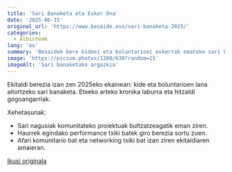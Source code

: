 ```yaml
---
title: 'Sari Banaketa eta Esker Ona'
date: '2025-06-15'
original_url: 'https://www.besaide.eus/sari-banaketa-2025/'
categories:
  - Albisteak
lang: 'eu'
summary: 'Besaidek bere kideei eta boluntarioei eskerrak emateko sari banaketa egin zuen ekitaldi emozionala.'
image: 'https://picsum.photos/1200/630?random=15'
imageAlt: 'Sari banaketako argazkia'
---
```


Ekitaldi berezia izan zen 2025eko ekainean: kide eta boluntarioen lana aitortzeko sari banaketa. Etxeko arteko kronika laburra eta hitzaldi gogoangarriak.

Xehetasunak:

- Sari nagusiak komunitateko proiektuak bultzatzeagatik eman ziren.
- Haurrek egindako performance txiki batek giro berezia sortu zuen.
- Afari komunitario bat eta networking txiki bat izan ziren ekitaldiaren amaieran.

[Ikusi originala]({{original_url}})

